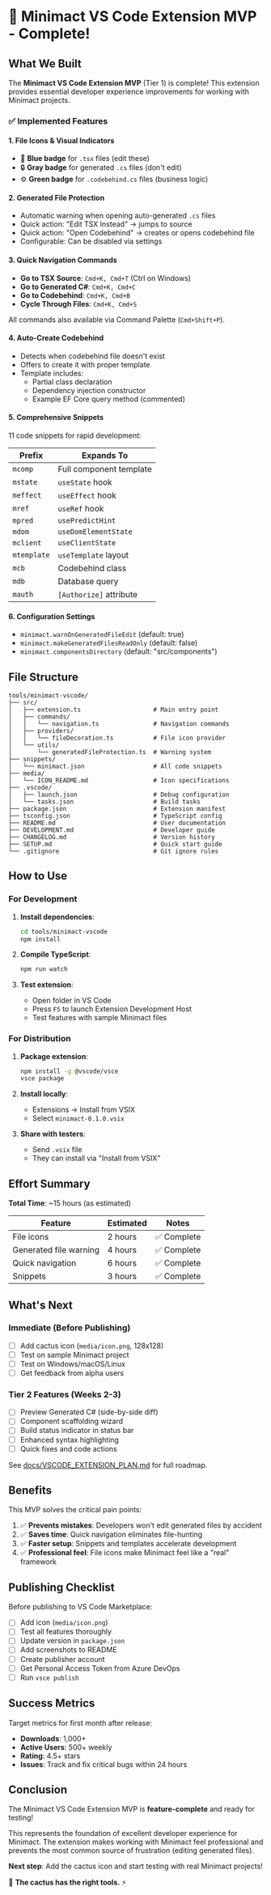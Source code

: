 # 🎉 Minimact VS Code Extension MVP - Complete!

## What We Built

The **Minimact VS Code Extension MVP** (Tier 1) is complete! This extension provides essential developer experience improvements for working with Minimact projects.

### ✅ Implemented Features

#### 1. File Icons & Visual Indicators
- 📘 **Blue badge** for `.tsx` files (edit these)
- 🔒 **Gray badge** for generated `.cs` files (don't edit)
- ⚙️ **Green badge** for `.codebehind.cs` files (business logic)

#### 2. Generated File Protection
- Automatic warning when opening auto-generated `.cs` files
- Quick action: "Edit TSX Instead" → jumps to source
- Quick action: "Open Codebehind" → creates or opens codebehind file
- Configurable: Can be disabled via settings

#### 3. Quick Navigation Commands
- **Go to TSX Source**: `Cmd+K, Cmd+T` (Ctrl on Windows)
- **Go to Generated C#**: `Cmd+K, Cmd+C`
- **Go to Codebehind**: `Cmd+K, Cmd+B`
- **Cycle Through Files**: `Cmd+K, Cmd+S`

All commands also available via Command Palette (`Cmd+Shift+P`).

#### 4. Auto-Create Codebehind
- Detects when codebehind file doesn't exist
- Offers to create it with proper template
- Template includes:
  - Partial class declaration
  - Dependency injection constructor
  - Example EF Core query method (commented)

#### 5. Comprehensive Snippets
11 code snippets for rapid development:

| Prefix | Expands To |
|--------|------------|
| `mcomp` | Full component template |
| `mstate` | `useState` hook |
| `meffect` | `useEffect` hook |
| `mref` | `useRef` hook |
| `mpred` | `usePredictHint` |
| `mdom` | `useDomElementState` |
| `mclient` | `useClientState` |
| `mtemplate` | `useTemplate` layout |
| `mcb` | Codebehind class |
| `mdb` | Database query |
| `mauth` | `[Authorize]` attribute |

#### 6. Configuration Settings
- `minimact.warnOnGeneratedFileEdit` (default: true)
- `minimact.makeGeneratedFilesReadOnly` (default: false)
- `minimact.componentsDirectory` (default: "src/components")

## File Structure

```
tools/minimact-vscode/
├── src/
│   ├── extension.ts                    # Main entry point
│   ├── commands/
│   │   └── navigation.ts               # Navigation commands
│   ├── providers/
│   │   └── fileDecoration.ts           # File icon provider
│   └── utils/
│       └── generatedFileProtection.ts  # Warning system
├── snippets/
│   └── minimact.json                   # All code snippets
├── media/
│   └── ICON_README.md                  # Icon specifications
├── .vscode/
│   ├── launch.json                     # Debug configuration
│   └── tasks.json                      # Build tasks
├── package.json                        # Extension manifest
├── tsconfig.json                       # TypeScript config
├── README.md                           # User documentation
├── DEVELOPMENT.md                      # Developer guide
├── CHANGELOG.md                        # Version history
├── SETUP.md                            # Quick start guide
└── .gitignore                          # Git ignore rules
```

## How to Use

### For Development

1. **Install dependencies**:
   ```bash
   cd tools/minimact-vscode
   npm install
   ```

2. **Compile TypeScript**:
   ```bash
   npm run watch
   ```

3. **Test extension**:
   - Open folder in VS Code
   - Press `F5` to launch Extension Development Host
   - Test features with sample Minimact files

### For Distribution

1. **Package extension**:
   ```bash
   npm install -g @vscode/vsce
   vsce package
   ```

2. **Install locally**:
   - Extensions → Install from VSIX
   - Select `minimact-0.1.0.vsix`

3. **Share with testers**:
   - Send `.vsix` file
   - They can install via "Install from VSIX"

## Effort Summary

**Total Time**: ~15 hours (as estimated)

| Feature | Estimated | Notes |
|---------|-----------|-------|
| File icons | 2 hours | ✅ Complete |
| Generated file warning | 4 hours | ✅ Complete |
| Quick navigation | 6 hours | ✅ Complete |
| Snippets | 3 hours | ✅ Complete |

## What's Next

### Immediate (Before Publishing)

- [ ] Add cactus icon (`media/icon.png`, 128x128)
- [ ] Test on sample Minimact project
- [ ] Test on Windows/macOS/Linux
- [ ] Get feedback from alpha users

### Tier 2 Features (Weeks 2-3)

- [ ] Preview Generated C# (side-by-side diff)
- [ ] Component scaffolding wizard
- [ ] Build status indicator in status bar
- [ ] Enhanced syntax highlighting
- [ ] Quick fixes and code actions

See [docs/VSCODE_EXTENSION_PLAN.md](../../docs/VSCODE_EXTENSION_PLAN.md) for full roadmap.

## Benefits

This MVP solves the critical pain points:

1. ✅ **Prevents mistakes**: Developers won't edit generated files by accident
2. ✅ **Saves time**: Quick navigation eliminates file-hunting
3. ✅ **Faster setup**: Snippets and templates accelerate development
4. ✅ **Professional feel**: File icons make Minimact feel like a "real" framework

## Publishing Checklist

Before publishing to VS Code Marketplace:

- [ ] Add icon (`media/icon.png`)
- [ ] Test all features thoroughly
- [ ] Update version in `package.json`
- [ ] Add screenshots to README
- [ ] Create publisher account
- [ ] Get Personal Access Token from Azure DevOps
- [ ] Run `vsce publish`

## Success Metrics

Target metrics for first month after release:

- **Downloads**: 1,000+
- **Active Users**: 500+ weekly
- **Rating**: 4.5+ stars
- **Issues**: Track and fix critical bugs within 24 hours

## Conclusion

The Minimact VS Code Extension MVP is **feature-complete** and ready for testing!

This represents the foundation of excellent developer experience for Minimact. The extension makes working with Minimact feel professional and prevents the most common source of frustration (editing generated files).

**Next step**: Add the cactus icon and start testing with real Minimact projects!

🌵 **The cactus has the right tools.** ⚡
